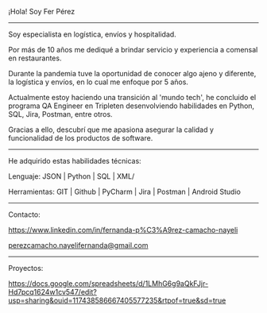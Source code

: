 ¡Hola! Soy Fer Pérez

---------------------------------------------------------------------------------------------------------------------------------

Soy especialista en logística, envíos y hospitalidad.

 Por más de 10 años me dediqué a brindar servicio y experiencia a comensal en restaurantes.

Durante la pandemia tuve la oportunidad de conocer algo ajeno y diferente, la logística y envíos, en lo cual me enfoque por 5 años.

Actualmente estoy haciendo una transición al 'mundo tech', he concluido el programa QA Engineer en Tripleten desenvolviendo habilidades en Python, SQL, Jira, Postman, entre otros.

Gracias a ello, descubrí que me apasiona asegurar la calidad y funcionalidad de los productos de software.


----------------------------------------------------------------------------------------------------------------------------------------------------------------------


He adquirido estas habilidades técnicas:

Lenguaje: JSON | Python | SQL | XML/


Herramientas: GIT | Github | PyCharm | Jira | Postman | Android Studio


------------------------------------------------------------------------------------------------------------------------

Contacto:

https://www.linkedin.com/in/fernanda-p%C3%A9rez-camacho-nayeli

perezcamacho.nayelifernanda@gmail.com 

--------------------------------------------------------------------------------------------------------------------------

Proyectos:

https://docs.google.com/spreadsheets/d/1LMhG6g9aQkFJjr-Hd7pcq1624w1cv547/edit?usp=sharing&ouid=117438586667405577235&rtpof=true&sd=true


